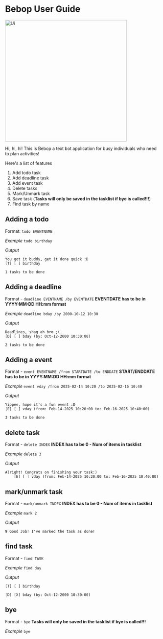 # Bebop User Guide

<img width="397" alt="Ui" src="https://github.com/user-attachments/assets/e12fa3c3-50a2-4c0b-9e72-7ede6b9a3e54" />

Hi, hi, hi! This is Bebop a text bot application for busy individuals who need to plan activities!

Here's a list of features
1. Add todo task
2. Add deadline task
3. Add event task
4. Delete tasks
5. Mark/Unmark task
6. Save task (**Tasks will only be saved in the tasklist if bye is called!!!**)
7. Find task by name

## Adding a todo

Format: ```todo EVENTNAME```

*Example*
```todo birthday```

*Output*
```
You got it buddy, get it done quick :D
[T] [ ] birthday

1 tasks to be done
```

## Adding a deadline

Format - ```deadline EVENTNAME /by EVENTDATE```
**EVENTDATE has to be in YYYY:MM:DD HH:mm format**

*Example*
```deadline bday /by 2000-10-12 10:30```

*Output*
```
Deadlines, shag ah bro ;(.
[D] [ ] bday (by: Oct-12-2000 10:30:00)

2 tasks to be done
```


## Adding a event
Format - ```event EVENTNAME /from STARTDATE /to ENDDATE```
**START/ENDDATE has to be in YYYY:MM:DD HH:mm format**

*Example*
```event vday /from 2025-02-14 10:20 /to 2025-02-16 10:40```

*Output*
```
Yippee, hope it's a fun event :D
[E] [ ] vday (from: Feb-14-2025 10:20:00 to: Feb-16-2025 10:40:00)

3 tasks to be done
```

## delete task

Format - ```delete INDEX```
**INDEX has to be 0 - Num of items in tasklist**

*Example*
```delete 3```

*Output*
```
Alright! Congrats on finishing your task:)
	[E] [ ] vday (from: Feb-14-2025 10:20:00 to: Feb-16-2025 10:40:00)
```

## mark/unmark task

Format - ```mark/unmark INDEX```
**INDEX has to be 0 - Num of items in tasklist**

*Example*
```mark 2```

*Output*
```
9 Good Job! I've marked the task as done!
```

## find task

Format - ```find TASK```

*Example*
```find day```

*Output*
```
[T] [ ] birthday

[D] [X] bday (by: Oct-12-2000 10:30:00)
```

## bye 

Format - ```bye```
**Tasks will only be saved in the tasklist if bye is called!!!**

*Example*
```bye```
